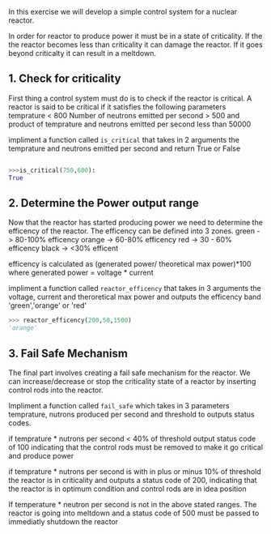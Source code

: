 <!-- 
Date: 26 Jan 2021
This is a draft to see if this is question theme is suitable or not and will change according to 
review feedback
 -->

In this exercise we will develop a simple control system for a nuclear reactor.

In order for reactor to produce power it must be in a state of criticality. 
If the the reactor becomes less than criticality it can damage the reactor. 
If it goes beyond criticalty it can result in a meltdown.

[//]: # 'Check for criticality'
<!-- to teach base if condition -->

## 1. Check for criticality

First thing a control system must do is to check if the reactor is critical. 
A reactor is said to be critical if it satisfies the following parameters
temprature < 800
Number of neutrons emitted per second > 500
and product of temprature and neutrons emitted per second less than 50000

impliment a function called `is_critical` that takes in 2 arguments the temprature and neutrons emitted per second and return True or False 

```python

>>>is_critical(750,600):
True
```

[//]: # 'Determine the Power output band'

<!-- For teaching elif -->

## 2. Determine the Power output range

Now that the reactor has started producing power we need to determine the efficency of the reactor.
The efficency can be defined into 3 zones.
green -> 80-100% efficency
orange -> 60-80% efficency
red -> 30 - 60% efficency
black -> <30% efficent


efficency is calculated as (generated power/ theoretical max power)*100
where generated power = voltage * current

impliment a function called `reactor_efficency` that takes in 3 arguments the voltage, current and theroretical max power and outputs the efficency band 'green','orange' or 'red'

```python
>>> reactor_efficency(200,50,1500)
'orange'
```



[//]: # 'Fail Safe Mechanism'

<!-- Intention is to teach use of if, elif and else -->

## 3. Fail Safe Mechanism

The final part involves creating a fail safe mechanism for the reactor. We can increase/decrease or stop 
the criticality state of a reactor by inserting control rods into the reactor. 

Impliment a function called `fail_safe` which takes in 3 parameters temprature, nutrons produced per second and threshold to outputs status codes.

if temprature * nutrons per second < 40% of threshold output status code of 100 indicating that
the control rods must be removed to make it go critical and produce power

if temprature * nutrons per second is with in plus or minus 10% of threshold the reactor is in criticality
and outputs a status code of 200, indicating that the reactor is in optimum condition and control rods 
are in idea position

If temperature * neutron per second is not in the above stated ranges. The reactor is going into meltdown
and a status code of 500 must be passed to immediatly shutdown the reactor 
